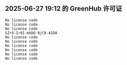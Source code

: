 ## 2025-06-27 19:12 的 GreenHub 许可证
```
No license code
No license code
No license code
SZr8-Ir9I-mkDO-BjC8-A1DA
No license code
No license code
No license code
No license code
No license code
No license code
```
